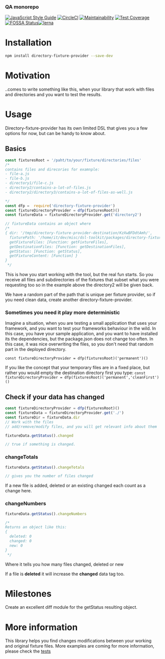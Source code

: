 <!--- destination qa rewrite begin -->
### QA monorepo
[![JavaScript Style Guide](https://img.shields.io/badge/code_style-standard-brightgreen.svg)](https://standardjs.com)
[![CircleCI](https://circleci.com/gh/dsl-toolkit/dsl-toolkit/tree/master.svg?style=svg)](https://circleci.com/gh/dsl-toolkit/dsl-toolkit/tree/master)
[![Maintainability](https://api.codeclimate.com/v1/badges/a0e903d579b8ebebaf18/maintainability)](https://codeclimate.com/github/dsl-toolkit/dsl-toolkit/maintainability)
[![Test Coverage](https://api.codeclimate.com/v1/badges/a0e903d579b8ebebaf18/test_coverage)](https://codeclimate.com/github/dsl-toolkit/dsl-toolkit/test_coverage)
[![FOSSA Status](https://app.fossa.com/api/projects/git%2Bgithub.com%2Fdsl-toolkit%2Fdsl-toolkit.svg?type=shield)](https://app.fossa.com/projects/git%2Bgithub.com%2Fdsl-toolkit%2Fdsl-toolkit?ref=badge_shield)[![lerna](https://img.shields.io/badge/maintained%20with-lerna-cc00ff.svg)](https://lernajs.io/)
<!--- destination qa rewrite end -->


# Installation
```bash
npm install directory-fixture-provider --save-dev
```

# Motivation

..comes to write something like this, when your library that work with files and directories and you want to test the
results.

# Usage
Directory-fixture-provider has its own limited DSL that gives you a few options for now, but can be handy to know about.
## Basics

```javascript 1.6
const fixturesRoot = '/paht/to/your/fixture/directories/files'
/*
contains files and direcories for examnple:
- file-a.js
- file-b.js
- directory1/file-c.js
- directory2/contains-a-lot-of-files.js
- directory2/directory3/contains-a-lot-of-files-as-well.js

*/
const dfp =  require('directory-fixture-provider')
const fixtureDirectoryProvider = dfp(fixturesRoot)()
const fixtureData = fixtureDirectoryProvider.get('directory2')

// fixtureData contains an object where
/*
{ dir: '/tmp/directory-fixture-provider-destination/KzXwBFDdtAmh/',
  fixturePath: '/home/it/dev/misc/dsl-toolkit/packages/directory-fixture-provider/tests/directory-fixtures/',
  getFixtureFiles: [Function: getFixtureFiles],
  getDestinationFiles: [Function: getDestinationFiles],
  getStatus: [Function: getStatus],
  getFixtureContent: [Function] }
}
 */
```

This is how you start working with the tool, but the real fun starts.
So you receive all files and subdirectories of the fixtures that subset what
you were requesting too so in the example above the directory2 will be given back.

We have a random part of the path that is unique per fixture provider, so if you
need clean data, create another directory-fixture-provider.

### Sometimes you need it play more deterministic

Imagine a situation, when you are testing a small application that uses your
framework, and you want to test your frameworks behaviour in the wild.
In this case, you have your sample application, and you want to have installed
its the dependencies,
but the package.json does not change too often. In this case, it was nice
overwriting the files, so you don't need that random part in the deployed directory.

`const fixtureDirectoryProvider = dfp(fixturesRoot)('permanent')()`

If you like the concept that your temporary files are in a fixed place, but rather you
would empty the destination directory first you type:
`const fixtureDirectoryProvider = dfp(fixturesRoot)('permanent','cleanFirst')()`

## Check if your data has changed

```javascript 1.6
const fixtureDirectoryProvider = dfp(fixturesRoot)()
const fixtureData = fixtureDirectoryProvider.get('./')
const fixtureDir = fixtureData.dir
// Work with the files
// add/remove/modify files, and you will get relevant info about them

fixtureData.getStatus().changed

// true if something is changed.
```
### changeTotals
```javascript 1.6
fixtureData.getStatus().changeTotals

// gives you the number of files changed
```

If a new file is added, deleted or an existing changed each count as a change
here.

### changeNumbers
```javascript 1.6
fixtureData.getStatus().changeNumbers

/*
Returns an object like this:
{
  deleted: 0
  changed: 0
  new: 0
}
 */

```

Where it tells you how many files changed, deleted or new

If a file is **deleted** it will increase the **changed** data tag too.

# Milestones
Create an excellent diff module for the getStatus resulting object.

# More information
This library helps you find changes modifications between your working and original fixture files.
More examples are coming for more information, please check the [tests](./tests/tests/unit.js)
